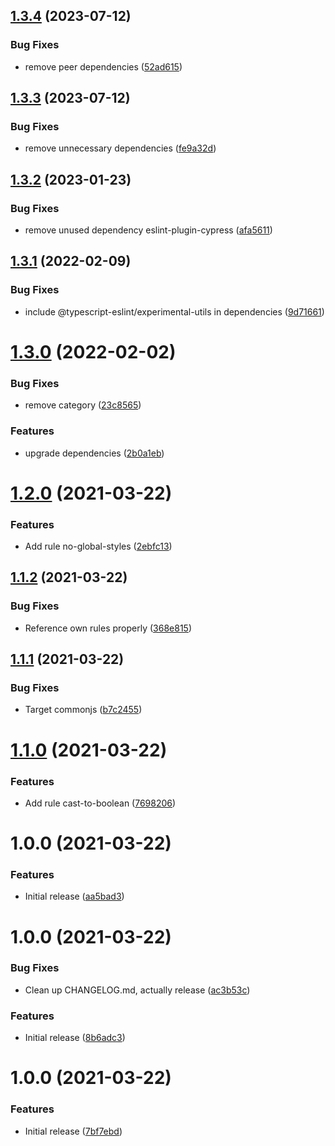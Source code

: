 ## [1.3.4](https://github.com/mll-lab/eslint-plugin/compare/v1.3.3...v1.3.4) (2023-07-12)


### Bug Fixes

* remove peer dependencies ([52ad615](https://github.com/mll-lab/eslint-plugin/commit/52ad615b0860cc99f4c850f0983b3d12bc1b55ea))

## [1.3.3](https://github.com/mll-lab/eslint-plugin/compare/v1.3.2...v1.3.3) (2023-07-12)


### Bug Fixes

* remove unnecessary dependencies ([fe9a32d](https://github.com/mll-lab/eslint-plugin/commit/fe9a32d61246905105dcf7187d40113f6e402efa))

## [1.3.2](https://github.com/mll-lab/eslint-plugin/compare/v1.3.1...v1.3.2) (2023-01-23)


### Bug Fixes

* remove unused dependency eslint-plugin-cypress ([afa5611](https://github.com/mll-lab/eslint-plugin/commit/afa5611b0ef483d875512ded5a75e2906be77124))

## [1.3.1](https://github.com/mll-lab/eslint-plugin/compare/v1.3.0...v1.3.1) (2022-02-09)


### Bug Fixes

* include @typescript-eslint/experimental-utils in dependencies ([9d71661](https://github.com/mll-lab/eslint-plugin/commit/9d71661e51e4c0bf752fddefe73ec2d03f256c3c))

# [1.3.0](https://github.com/mll-lab/eslint-plugin/compare/v1.2.0...v1.3.0) (2022-02-02)


### Bug Fixes

* remove category ([23c8565](https://github.com/mll-lab/eslint-plugin/commit/23c856557f2d53525427ebe1fcb424902bfa8246))


### Features

* upgrade dependencies ([2b0a1eb](https://github.com/mll-lab/eslint-plugin/commit/2b0a1ebd650d77d5776577a7a548814c176b1b65))

# [1.2.0](https://github.com/mll-lab/eslint-plugin/compare/v1.1.2...v1.2.0) (2021-03-22)


### Features

* Add rule no-global-styles ([2ebfc13](https://github.com/mll-lab/eslint-plugin/commit/2ebfc1326f81e4894d047bc0623773523e564b2b))

## [1.1.2](https://github.com/mll-lab/eslint-plugin/compare/v1.1.1...v1.1.2) (2021-03-22)


### Bug Fixes

* Reference own rules properly ([368e815](https://github.com/mll-lab/eslint-plugin/commit/368e81578c6ab9ae596a4cf0f43aba366694638f))

## [1.1.1](https://github.com/mll-lab/eslint-plugin/compare/v1.1.0...v1.1.1) (2021-03-22)


### Bug Fixes

* Target commonjs ([b7c2455](https://github.com/mll-lab/eslint-plugin/commit/b7c2455c9ac7ada9bc11974dddf621d2d2dd80cb))

# [1.1.0](https://github.com/mll-lab/eslint-plugin/compare/v1.0.0...v1.1.0) (2021-03-22)


### Features

* Add rule cast-to-boolean ([7698206](https://github.com/mll-lab/eslint-plugin/commit/76982069d23c8da415dbffc5d673658dc9eff44e))

# 1.0.0 (2021-03-22)


### Features

* Initial release ([aa5bad3](https://github.com/mll-lab/eslint-plugin/commit/aa5bad3461b57a8dca7e6622000fa263a1438518))

# 1.0.0 (2021-03-22)


### Bug Fixes

* Clean up CHANGELOG.md, actually release ([ac3b53c](https://github.com/mll-lab/eslint-plugin/commit/ac3b53c735e727797ed7386822519b7b5bd095d4))


### Features

* Initial release ([8b6adc3](https://github.com/mll-lab/eslint-plugin/commit/8b6adc39dc7824139a2659a7911fd2888a34661e))

# 1.0.0 (2021-03-22)


### Features

* Initial release ([7bf7ebd](https://github.com/mll-lab/eslint-plugin/commit/7bf7ebdea801dc88144534b538f39acb2569220c))
